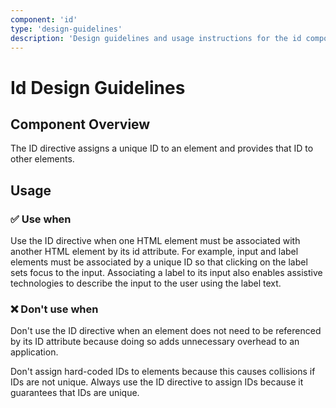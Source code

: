 ```yaml
---
component: 'id'
type: 'design-guidelines'
description: 'Design guidelines and usage instructions for the id component extracted from SKY UX documentation.'
---
```


# Id Design Guidelines

## Component Overview
The ID directive assigns a unique ID to an element and provides that ID to other elements.

## Usage

### ✅ Use when

Use the ID directive when one HTML element must be associated with another HTML element by its id attribute. For example, input and label elements must be associated by a unique ID so that clicking on the label sets focus to the input. Associating a label to its input also enables assistive technologies to describe the input to the user using the label text.

### ❌ Don't use when

Don't use the ID directive when an element does not need to be referenced by its ID attribute because doing so adds unnecessary overhead to an application.

Don't assign hard-coded IDs to elements because this causes collisions if IDs are not unique. Always use the ID directive to assign IDs because it guarantees that IDs are unique.